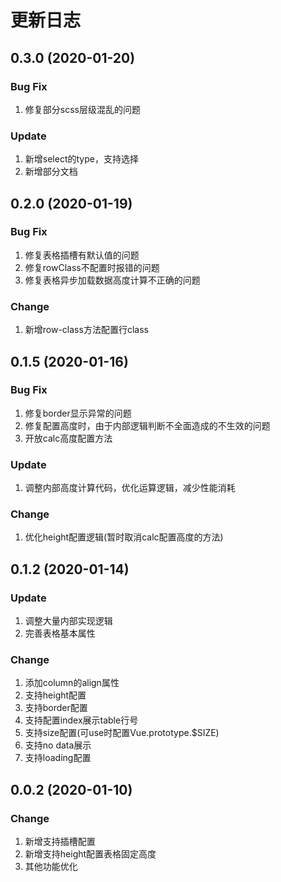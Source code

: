# 更新日志

## 0.3.0 (2020-01-20)

### Bug Fix
1. 修复部分scss层级混乱的问题

### Update
1. 新增select的type，支持选择
2. 新增部分文档


## 0.2.0 (2020-01-19)

### Bug Fix
1. 修复表格插槽有默认值的问题
2. 修复rowClass不配置时报错的问题
3. 修复表格异步加载数据高度计算不正确的问题

### Change
1. 新增row-class方法配置行class


## 0.1.5 (2020-01-16)

### Bug Fix
1. 修复border显示异常的问题
2. 修复配置高度时，由于内部逻辑判断不全面造成的不生效的问题
3. 开放calc高度配置方法

### Update
1. 调整内部高度计算代码，优化运算逻辑，减少性能消耗

### Change
1. 优化height配置逻辑(暂时取消calc配置高度的方法)


## 0.1.2 (2020-01-14)

### Update
1. 调整大量内部实现逻辑
2. 完善表格基本属性

### Change
1. 添加column的align属性
2. 支持height配置
3. 支持border配置
4. 支持配置index展示table行号
5. 支持size配置(可use时配置Vue.prototype.$SIZE)
6. 支持no data展示
7. 支持loading配置


## 0.0.2 (2020-01-10)

### Change

1. 新增支持插槽配置
2. 新增支持height配置表格固定高度
3. 其他功能优化







